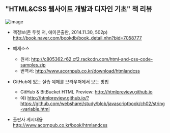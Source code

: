 ## "HTML&CSS 웹사이트 개발과 디자인 기초" 책 리뷰
![image](https://cloud.githubusercontent.com/assets/10431663/22020122/f3bf7ea0-dcf9-11e6-8a4b-144d0e80349c.png)
* 책정보(존 두켓 저, 에이콘출판, 2014.11.30, 502p)<br>
  http://book.naver.com/bookdb/book_detail.nhn?bid=7058777

* 예제소스<br>
  - 원서: http://c805362.r62.cf2.rackcdn.com/html-and-css-code-samples.zip
  - 번역서: http://www.acornpub.co.kr/download/htmlandcss

* GitHub에 있는 실습 예제를 브라우저에서 보는 방법<br>
  - GitHub & BitBucket HTML Preview: http://htmlpreview.github.io<br>
  - 예) http://htmlpreview.github.io/?https://github.com/websharei/study/blob/javascriptbook/ch02/string-variable.html

* 출판사 게시내용<br>
  http://www.acornpub.co.kr/book/htmlandcss
